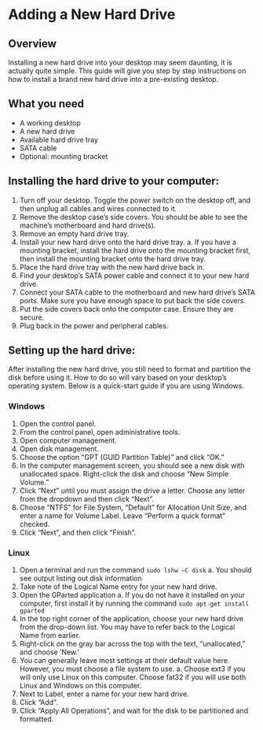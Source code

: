 # Adding a New Hard Drive

## Overview 
Installing a new hard drive into your desktop may seem daunting, it is actually quite simple. This guide will give you step by step instructions on how to install a brand new hard drive into a pre-existing desktop. 

## What you need
- A working desktop
- A new hard drive
- Available hard drive tray
- SATA cable
- Optional: mounting bracket

## Installing the hard drive to your computer:
1.	Turn off your desktop. Toggle the power switch on the desktop off, and then unplug all cables and wires connected to it.
2.	Remove the desktop case’s side covers. You should be able to see the machine’s motherboard and hard drive(s).
3.	Remove an empty hard drive tray.
4.	Install your new hard drive onto the hard drive tray.
  a.	If you have a mounting bracket, install the hard drive onto the mounting bracket first, then install the mounting bracket onto the hard drive tray.
5.	Place the hard drive tray with the new hard drive back in.
6.	Find your desktop’s SATA power cable and connect it to your new hard drive. 
7.	Connect your SATA cable to the motherboard and new hard drive’s SATA ports. Make sure you have enough space to put back the side covers.
8.	Put the side covers back onto the computer case. Ensure they are secure.
9.	Plug back in the power and peripheral cables.

## Setting up the hard drive:
After installing the new hard drive, you still need to format and partition the disk before using it. How to do so will vary based on your desktop’s operating system. 
Below is a quick-start guide if you are using Windows.

###   Windows
1.	Open the control panel. 
2.	From the control panel, open administrative tools.
3.	Open computer management.
4.	Open disk management.
5.	Choose the option “GPT (GUID Partition Table)” and click “OK.”
6.	In the computer management screen, you should see a new disk with unallocated space.  Right-click the disk and choose “New Simple Volume.”
7.	Click “Next” until you must assign the drive a letter. Choose any letter from the dropdown and then click “Next”.
8.	Choose “NTFS” for File System, “Default” for Allocation Unit Size, and enter a name for Volume Label. Leave “Perform a quick format” checked.
9.	Click “Next”, and then click “Finish”.

### Linux
1.	Open a terminal and run the command ```sudo lshw –C disk```
  a.	You should see output listing out disk information
2.	Take note of the Logical Name entry for your new hard drive.
3.	Open the GParted application
  a.	If you do not have it installed on your computer, first install it by running the command ```sudo apt-get install gparted```
4.	In the top right corner of the application, choose your new hard drive from the drop-down list. You may have to refer back to the Logical Name from earlier.
5.	Right-click on the gray bar across the top with the text, “unallocated,” and choose ‘New.’
6.	You can generally leave most settings at their default value here. However, you must choose a file system to use.
  a.	Choose ext3 if you will only use Linux on this computer. Choose fat32 if you will use both Linux and Windows on this computer.
7.	Next to Label, enter a name for your new hard drive.
8.	Click “Add”.
9.	Click “Apply All Operations”, and wait for the disk to be partitioned and formatted. 

